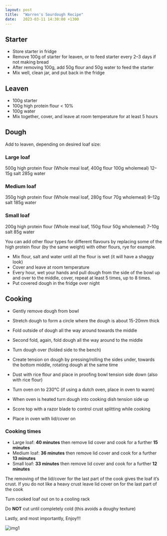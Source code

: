 ```yaml
---
layout: post
title:  "Warren's Sourdough Recipe"
date:   2023-03-11 14:30:00 +1300
---
```


## Starter

* Store starter in fridge 
* Remove 100g of starter for leaven, or to feed starter every 2–3 days if not making bread
* After removing 100g, add 50g flour and 50g water to feed the starter 
* Mix well, clean jar, and put back in the fridge


## Leaven

* 100g starter
* 100g high protein flour < 10%
* 100g water
* Mix together, cover, and leave at room temperature for at least 5 hours


## Dough

Add to leaven, depending on desired loaf size:

### Large loaf
500g high protein flour (Whole meal loaf, 400g flour 100g wholemeal) 
12–15g salt
285g water

### Medium loaf
350g high protein flour (Whole meal loaf, 280g flour 70g wholemeal)
9–12g salt
185g water

### Small loaf
200g high protein flour (Whole meal loaf, 150g flour 50g wholemeal)
7–10g salt
85g water

You can add other flour types for different flavours by replacing some of the high protein flour (by the same weight) with other flours, rye for example.

* Mix flour, salt and water until all the flour is wet (it will have a shaggy look) 
* Cover and leave at room temperature
* Every hour, wet your hands and pull dough from the side of the bowl up and over to the middle, cover, repeat at least 5 times, up to 8 times.
* Put covered dough in the fridge over night 


## Cooking

* Gently remove dough from bowl
* Stretch dough to form a circle where the dough is about 15-20mm thick
* Fold outside of dough all the way around towards the middle
* Second fold, again, fold dough all the way around to the middle
* Turn dough over (folded side to the bench)
* Create tension on dough by pressing/rolling the sides under, towards the bottom middle, rotating dough at the same time
* Dust with rice flour and place in proofing bowl tension side down (also with rice flour)

* Turn oven on to 230°C (if using a dutch oven, place in oven to warm)

* When oven is heated turn dough into cooking dish tension side up
* Score top with a razor blade to control crust splitting while cooking
* Place in oven with lid/cover on

### Cooking times

* Large loaf: __40 minutes__ then remove lid cover and cook for a further __15 minutes__
* Medium loaf: __36 minutes__ then remove lid cover and cook for a further __13 minutes__
* Small loaf: __33 minutes__ then remove lid cover and cook for a further __12 minutes__

The removing of the lid/cover for the last part of the cook gives the loaf it’s crust.
If you do not like a heavy crust leave lid cover on for the last part of the cook

Turn cooked loaf out on to a cooling rack

Do **NOT** cut until completely cold (this avoids a doughy texture)

Lastly, and most importantly, Enjoy!!!


![img1](/assets/2023-03-11-sourdough.jpeg)

